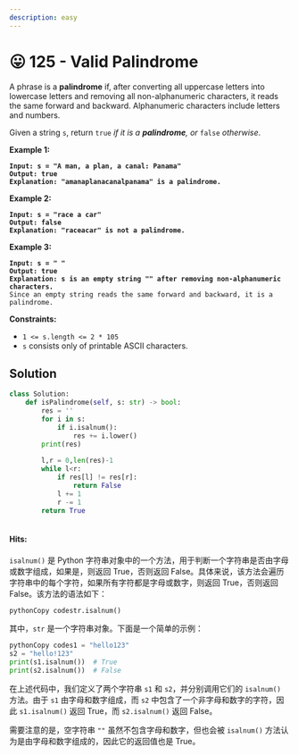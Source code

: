 ```yaml
---
description: easy
---
```


# 😛 125 - Valid Palindrome

A phrase is a **palindrome** if, after converting all uppercase letters into lowercase letters and removing all non-alphanumeric characters, it reads the same forward and backward. Alphanumeric characters include letters and numbers.

Given a string `s`, return `true` _if it is a **palindrome**, or_ `false` _otherwise_.

&#x20;

**Example 1:**

<pre><code><strong>Input: s = "A man, a plan, a canal: Panama"
</strong><strong>Output: true
</strong><strong>Explanation: "amanaplanacanalpanama" is a palindrome.
</strong></code></pre>

**Example 2:**

<pre><code><strong>Input: s = "race a car"
</strong><strong>Output: false
</strong><strong>Explanation: "raceacar" is not a palindrome.
</strong></code></pre>

**Example 3:**

<pre><code><strong>Input: s = " "
</strong><strong>Output: true
</strong><strong>Explanation: s is an empty string "" after removing non-alphanumeric characters.
</strong>Since an empty string reads the same forward and backward, it is a palindrome.
</code></pre>

&#x20;

**Constraints:**

* `1 <= s.length <= 2 * 105`
* `s` consists only of printable ASCII characters.

## Solution

```python
class Solution:
    def isPalindrome(self, s: str) -> bool:
        res = ''
        for i in s:
            if i.isalnum():
                res += i.lower()
        print(res)
        
        l,r = 0,len(res)-1
        while l<r:
            if res[l] != res[r]:
                return False
            l += 1
            r -= 1
        return True
    
```

#### Hits:

`isalnum()` 是 Python 字符串对象中的一个方法，用于判断一个字符串是否由字母或数字组成，如果是，则返回 True，否则返回 False。具体来说，该方法会遍历字符串中的每个字符，如果所有字符都是字母或数字，则返回 True，否则返回 False。该方法的语法如下：

```python
pythonCopy codestr.isalnum()
```

其中，`str` 是一个字符串对象。下面是一个简单的示例：

```python
pythonCopy codes1 = "hello123"
s2 = "hello!123"
print(s1.isalnum())  # True
print(s2.isalnum())  # False
```

在上述代码中，我们定义了两个字符串 `s1` 和 `s2`，并分别调用它们的 `isalnum()` 方法。由于 `s1` 由字母和数字组成，而 `s2` 中包含了一个非字母和数字的字符，因此 `s1.isalnum()` 返回 True，而 `s2.isalnum()` 返回 False。

需要注意的是，空字符串 `""` 虽然不包含字母和数字，但也会被 `isalnum()` 方法认为是由字母和数字组成的，因此它的返回值也是 True。
